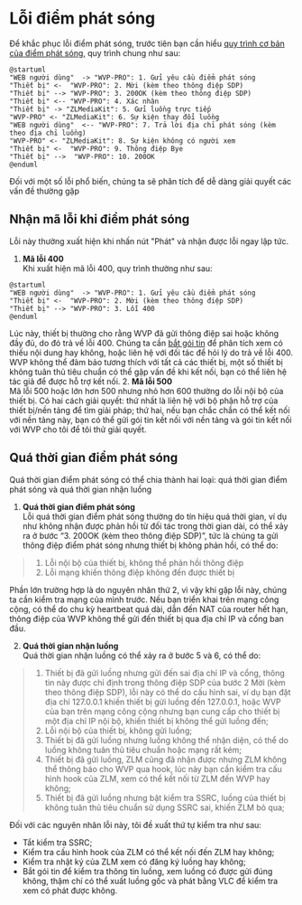 <!-- 点播错误 -->

# Lỗi điểm phát sóng
Để khắc phục lỗi điểm phát sóng, trước tiên bạn cần hiểu [quy trình cơ bản của điểm phát sóng](_content/theory/play.md), quy trình chung như sau:
```plantuml
@startuml
"WEB người dùng"  -> "WVP-PRO": 1. Gửi yêu cầu điểm phát sóng
"Thiết bị" <-  "WVP-PRO": 2. Mời (kèm theo thông điệp SDP)
"Thiết bị" --> "WVP-PRO": 3. 200OK (kèm theo thông điệp SDP)
"Thiết bị" <-- "WVP-PRO": 4. Xác nhận
"Thiết bị" -> "ZLMediaKit": 5. Gửi luồng trực tiếp
"WVP-PRO" <- "ZLMediaKit": 6. Sự kiện thay đổi luồng
"WEB người dùng"  <-- "WVP-PRO": 7. Trả lời địa chỉ phát sóng (kèm theo địa chỉ luồng)
"WVP-PRO" <- "ZLMediaKit": 8. Sự kiện không có người xem
"Thiết bị" <-  "WVP-PRO": 9. Thông điệp Bye
"Thiết bị" -->  "WVP-PRO": 10. 200OK
@enduml
```
Đối với một số lỗi phổ biến, chúng ta sẽ phân tích để dễ dàng giải quyết các vấn đề thường gặp
## Nhận mã lỗi khi điểm phát sóng
Lỗi này thường xuất hiện khi nhấn nút "Phát" và nhận được lỗi ngay lập tức.
1. **Mã lỗi 400**  
   Khi xuất hiện mã lỗi 400, quy trình thường như sau:
```plantuml
@startuml
"WEB người dùng"  -> "WVP-PRO": 1. Gửi yêu cầu điểm phát sóng
"Thiết bị" <-  "WVP-PRO": 2. Mời (kèm theo thông điệp SDP)
"Thiết bị" --> "WVP-PRO": 3. Lỗi 400
@enduml
```
Lúc này, thiết bị thường cho rằng WVP đã gửi thông điệp sai hoặc không đầy đủ, do đó trả về lỗi 400. Chúng ta cần [bắt gói tin](_content/skill/tcpdump.md) để phân tích xem có thiếu nội dung hay không, hoặc liên hệ với đối tác để hỏi lý do trả về lỗi 400.
WVP không thể đảm bảo tương thích với tất cả các thiết bị, một số thiết bị không tuân thủ tiêu chuẩn có thể gặp vấn đề khi kết nối, bạn có thể liên hệ tác giả để được hỗ trợ kết nối.
2. **Mã lỗi 500**  
   Mã lỗi 500 hoặc lớn hơn 500 nhưng nhỏ hơn 600 thường do lỗi nội bộ của thiết bị. Có hai cách giải quyết: thứ nhất là liên hệ với bộ phận hỗ trợ của thiết bị/nền tảng để tìm giải pháp; thứ hai, nếu bạn chắc chắn có thể kết nối với nền tảng này, bạn có thể gửi gói tin kết nối với nền tảng và gói tin kết nối với WVP cho tôi để tôi thử giải quyết.

## Quá thời gian điểm phát sóng
Quá thời gian điểm phát sóng có thể chia thành hai loại: quá thời gian điểm phát sóng và quá thời gian nhận luồng
1. **Quá thời gian điểm phát sóng**  
   Lỗi quá thời gian điểm phát sóng thường do tín hiệu quá thời gian, ví dụ như không nhận được phản hồi từ đối tác trong thời gian dài, có thể xảy ra ở bước “3. 200OK (kèm theo thông điệp SDP)”, tức là chúng ta gửi thông điệp điểm phát sóng nhưng thiết bị không phản hồi, có thể do:
> 1. Lỗi nội bộ của thiết bị, không thể phản hồi thông điệp
> 2. Lỗi mạng khiến thông điệp không đến được thiết bị

Phần lớn trường hợp là do nguyên nhân thứ 2, vì vậy khi gặp lỗi này, chúng ta cần kiểm tra mạng của mình trước. Nếu bạn triển khai trên mạng công cộng, có thể do chu kỳ heartbeat quá dài, dẫn đến NAT của router hết hạn, thông điệp của WVP không thể gửi đến thiết bị qua địa chỉ IP và cổng ban đầu.

2. **Quá thời gian nhận luồng**  
   Quá thời gian nhận luồng có thể xảy ra ở bước 5 và 6, có thể do:
> 1. Thiết bị đã gửi luồng nhưng gửi đến sai địa chỉ IP và cổng, thông tin này được chỉ định trong thông điệp SDP của bước 2 Mời (kèm theo thông điệp SDP), lỗi này có thể do cấu hình sai, ví dụ bạn đặt địa chỉ 127.0.0.1 khiến thiết bị gửi luồng đến 127.0.0.1, hoặc WVP của bạn trên mạng công cộng nhưng bạn cung cấp cho thiết bị một địa chỉ IP nội bộ, khiến thiết bị không thể gửi luồng đến;
> 2. Lỗi nội bộ của thiết bị, không gửi luồng;
> 2. Thiết bị đã gửi luồng nhưng luồng không thể nhận diện, có thể do luồng không tuân thủ tiêu chuẩn hoặc mạng rất kém;
> 3. Thiết bị đã gửi luồng, ZLM cũng đã nhận được nhưng ZLM không thể thông báo cho WVP qua hook, lúc này bạn cần kiểm tra cấu hình hook của ZLM, xem có thể kết nối từ ZLM đến WVP hay không;
> 4. Thiết bị đã gửi luồng nhưng bật kiểm tra SSRC, luồng của thiết bị không tuân thủ tiêu chuẩn sử dụng SSRC sai, khiến ZLM bỏ qua;

Đối với các nguyên nhân lỗi này, tôi đề xuất thứ tự kiểm tra như sau:
- Tắt kiểm tra SSRC;
- Kiểm tra cấu hình hook của ZLM có thể kết nối đến ZLM hay không;
- Kiểm tra nhật ký của ZLM xem có đăng ký luồng hay không;
- Bắt gói tin để kiểm tra thông tin luồng, xem luồng có được gửi đúng không, thậm chí có thể xuất luồng gốc và phát bằng VLC để kiểm tra xem có phát được không.
